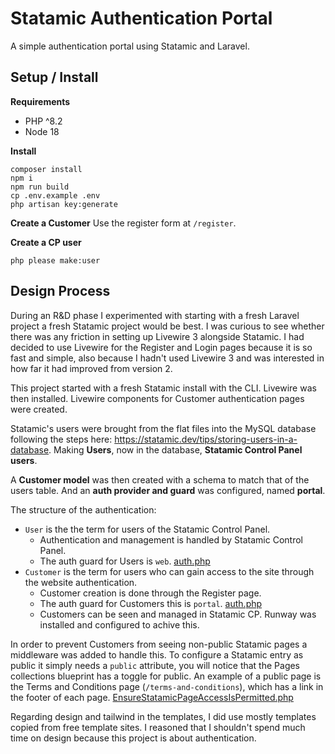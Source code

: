 # Statamic Authentication Portal

A simple authentication portal using Statamic and Laravel.

## Setup / Install

**Requirements**

-   PHP ^8.2
-   Node 18

**Install**

```shell
composer install
npm i
npm run build
cp .env.example .env
php artisan key:generate
```

**Create a Customer**
Use the register form at `/register`.

**Create a CP user**

```shell
php please make:user
```

## Design Process

During an R&D phase I experimented with starting with a fresh Laravel project a fresh Statamic project would be best. I was curious to see whether there was any friction in setting up Livewire 3 alongside Statamic. I had decided to use Livewire for the Register and Login pages because it is so fast and simple, also because I hadn't used Livewire 3 and was interested in how far it had improved from version 2.

This project started with a fresh Statamic install with the CLI. Livewire was then installed. Livewire components for Customer authentication pages were created.

Statamic's users were brought from the flat files into the MySQL database following the steps here: https://statamic.dev/tips/storing-users-in-a-database. Making **Users**, now in the database, **Statamic Control Panel users**.

A **Customer model** was then created with a schema to match that of the users table. And an **auth provider and guard** was configured, named **portal**.

The structure of the authentication:

-   `User` is the the term for users of the Statamic Control Panel.
    -   Authentication and management is handled by Statamic Control Panel.
    -   The auth guard for Users is `web`. [auth.php](/config/auth.php)
-   `Customer` is the term for users who can gain access to the site through the website authentication.
    -   Customer creation is done through the Register page.
    -   The auth guard for Customers this is `portal`. [auth.php](/config/auth.php)
    -   Customers can be seen and managed in Statamic CP. Runway was installed and configured to achive this.

In order to prevent Customers from seeing non-public Statamic pages a middleware was added to handle this. To configure a Statamic entry as public it simply needs a `public` attribute, you will notice that the Pages collections blueprint has a toggle for public. An example of a public page is the Terms and Conditions page (`/terms-and-conditions`), which has a link in the footer of each page. [EnsureStatamicPageAccessIsPermitted.php](/app/Http/Middleware/EnsureStatamicPageAccessIsPermitted.php)

Regarding design and tailwind in the templates, I did use mostly templates copied from free template sites. I reasoned that I shouldn't spend much time on design because this project is about authentication.
